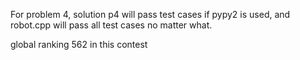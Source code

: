 For problem 4, solution p4 will pass test cases if pypy2 is used, and robot.cpp will pass all test cases no matter what. 

global ranking 562 in this contest

